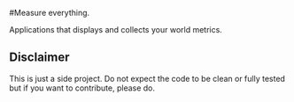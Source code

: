 #Measure everything.

Applications that displays and collects your world metrics.


## Disclaimer
This is just a side project. Do not expect the code to be clean or fully tested
but if you want to contribute, please do.
